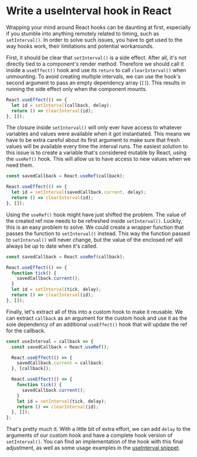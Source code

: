 # Write a useInterval hook in React

Wrapping your mind around React hooks can be daunting at first, especially if you stumble into anything remotely related to timing, such as `setInterval()`. In order to solve such issues, you have to get used to the way hooks work, their limitations and potential workarounds.

First, it should be clear that `setInterval()` is a side effect. After all, it's not directly tied to a component's render method. Therefore we should call it inside a `useEffect()` hook and use its `return` to call `clearInterval()` when unmounting. To avoid creating multiple intervals, we can use the hook's second argument to pass an empty dependency array (`[]`). This results in running the side effect only when the component mounts.

```jsx
React.useEffect(() => {
  let id = setInterval(callback, delay);
  return () => clearInterval(id);
}, []);
```

The closure inside `setInterval()` will only ever have access to whatever variables and values were available when it got instantiated. This means we have to be extra careful about its first argument to make sure that fresh values will be available every time the interval runs. The easiest solution to this issue is to create a variable that's considered mutable by React, using the `useRef()` hook. This will allow us to have access to new values when we need them.

```jsx
const savedCallback = React.useRef(callback);

React.useEffect(() => {
  let id = setInterval(savedCallback.current, delay);
  return () => clearInterval(id);
}, []);
```

Using the `useRef()` hook might have just shifted the problem. The value of the created ref now needs to be refreshed inside `setInterval()`. Luckily, this is an easy problem to solve. We could create a wrapper function that passes the function to `setInterval()` instead. This way the function passed to `setInterval()` will never change, but the value of the enclosed ref will always be up to date when it's called.

```jsx
const savedCallback = React.useRef(callback);

React.useEffect(() => {
  function tick() {
    savedCallback.current();
  }
  let id = setInterval(tick, delay);
  return () => clearInterval(id);
}, []);
```

Finally, let's extract all of this into a custom hook to make it reusable. We can extract `callback` as an argument for the custom hook and use it as the sole dependency of an additional `useEffect()` hook that will update the ref for the callback.

```jsx
const useInterval = callback => {
  const savedCallback = React.useRef();

  React.useEffect(() => {
    savedCallback.current = callback;
  }, [callback]);

  React.useEffect(() => {
    function tick() {
      savedCallback.current();
    }
    let id = setInterval(tick, delay);
    return () => clearInterval(id);
  }, []);
};
```

That's pretty much it. With a little bit of extra effort, we can add `delay` to the arguments of our custom hook and have a complete hook version of `setInterval()`. You can find an implementation of the hook with this final adjustment, as well as some usage examples in the [useInterval snippet](https://github.com/mindulle/Documents/blob/main/react/s/use-interval/README.md).
